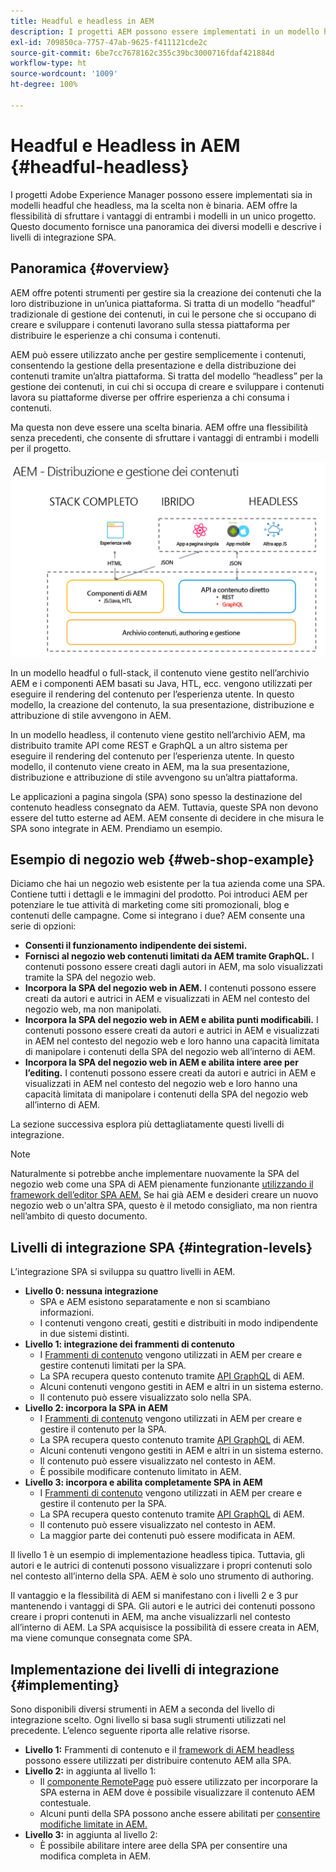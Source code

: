 ```yaml
---
title: Headful e headless in AEM
description: I progetti AEM possono essere implementati in un modello headful e headless, ma la scelta non è binaria. AEM offre la flessibilità di sfruttare i vantaggi di entrambi i modelli in un unico progetto.
exl-id: 709850ca-7757-47ab-9625-f411121cde2c
source-git-commit: 6be7cc7678162c355c39bc3000716fdaf421884d
workflow-type: ht
source-wordcount: '1009'
ht-degree: 100%

---
```


# Headful e Headless in AEM {#headful-headless}

I progetti Adobe Experience Manager possono essere implementati sia in modelli headful che headless, ma la scelta non è binaria. AEM offre la flessibilità di sfruttare i vantaggi di entrambi i modelli in un unico progetto. Questo documento fornisce una panoramica dei diversi modelli e descrive i livelli di integrazione SPA.

## Panoramica {#overview}

AEM offre potenti strumenti per gestire sia la creazione dei contenuti che la loro distribuzione in un’unica piattaforma. Si tratta di un modello “headful” tradizionale di gestione dei contenuti, in cui le persone che si occupano di creare e sviluppare i contenuti lavorano sulla stessa piattaforma per distribuire le esperienze a chi consuma i contenuti.

AEM può essere utilizzato anche per gestire semplicemente i contenuti, consentendo la gestione della presentazione e della distribuzione dei contenuti tramite un’altra piattaforma. Si tratta del modello “headless” per la gestione dei contenuti, in cui chi si occupa di creare e sviluppare i contenuti lavora su piattaforme diverse per offrire esperienza a chi consuma i contenuti.

Ma questa non deve essere una scelta binaria. AEM offre una flessibilità senza precedenti, che consente di sfruttare i vantaggi di entrambi i modelli per il progetto.

![Modelli di implementazione di AEM](/help/headless/assets/aem-implementation-models.png)

In un modello headful o full-stack, il contenuto viene gestito nell’archivio AEM e i componenti AEM basati su Java, HTL, ecc. vengono utilizzati per eseguire il rendering del contenuto per l’esperienza utente. In questo modello, la creazione del contenuto, la sua presentazione, distribuzione e attribuzione di stile avvengono in AEM.

In un modello headless, il contenuto viene gestito nell’archivio AEM, ma distribuito tramite API come REST e GraphQL a un altro sistema per eseguire il rendering del contenuto per l’esperienza utente. In questo modello, il contenuto viene creato in AEM, ma la sua presentazione, distribuzione e attribuzione di stile avvengono su un’altra piattaforma.

Le applicazioni a pagina singola (SPA) sono spesso la destinazione del contenuto headless consegnato da AEM. Tuttavia, queste SPA non devono essere del tutto esterne ad AEM. AEM consente di decidere in che misura le SPA sono integrate in AEM. Prendiamo un esempio.

## Esempio di negozio web {#web-shop-example}

Diciamo che hai un negozio web esistente per la tua azienda come una SPA. Contiene tutti i dettagli e le immagini del prodotto. Poi introduci AEM per potenziare le tue attività di marketing come siti promozionali, blog e contenuti delle campagne. Come si integrano i due? AEM consente una serie di opzioni:

* **Consenti il funzionamento indipendente dei sistemi.**
* **Fornisci al negozio web contenuti limitati da AEM tramite GraphQL.** I contenuti possono essere creati dagli autori in AEM, ma solo visualizzati tramite la SPA del negozio web.
* **Incorpora la SPA del negozio web in AEM.** I contenuti possono essere creati da autori e autrici in AEM e visualizzati in AEM nel contesto del negozio web, ma non manipolati.
* **Incorpora la SPA del negozio web in AEM e abilita punti modificabili.** I contenuti possono essere creati da autori e autrici in AEM e visualizzati in AEM nel contesto del negozio web e loro hanno una capacità limitata di manipolare i contenuti della SPA del negozio web all’interno di AEM.
* **Incorpora la SPA del negozio web in AEM e abilita intere aree per l’editing.** I contenuti possono essere creati da autori e autrici in AEM e visualizzati in AEM nel contesto del negozio web e loro hanno una capacità limitata di manipolare i contenuti della SPA del negozio web all’interno di AEM.

La sezione successiva esplora più dettagliatamente questi livelli di integrazione.

>[!NOTE]
>
>Naturalmente si potrebbe anche implementare nuovamente la SPA del negozio web come una SPA di AEM pienamente funzionante [utilizzando il framework dell’editor SPA AEM.](/help/implementing/developing/hybrid/introduction.md) Se hai già AEM e desideri creare un nuovo negozio web o un&#39;altra SPA, questo è il metodo consigliato, ma non rientra nell’ambito di questo documento.

## Livelli di integrazione SPA {#integration-levels}

L’integrazione SPA si sviluppa su quattro livelli in AEM.

* **Livello 0: nessuna integrazione**
   * SPA e AEM esistono separatamente e non si scambiano informazioni.
   * I contenuti vengono creati, gestiti e distribuiti in modo indipendente in due sistemi distinti.
* **Livello 1: integrazione dei frammenti di contenuto**
   * I [Frammenti di contenuto](/help/sites-cloud/administering/content-fragments/content-fragments.md) vengono utilizzati in AEM per creare e gestire contenuti limitati per la SPA.
   * La SPA recupera questo contenuto tramite [API GraphQL](/help/headless/graphql-api/content-fragments.md) di AEM.
   * Alcuni contenuti vengono gestiti in AEM e altri in un sistema esterno.
   * Il contenuto può essere visualizzato solo nella SPA.
* **Livello 2: incorpora la SPA in AEM**
   * I [Frammenti di contenuto](/help/sites-cloud/administering/content-fragments/content-fragments.md) vengono utilizzati in AEM per creare e gestire il contenuto per la SPA.
   * La SPA recupera questo contenuto tramite [API GraphQL](/help/headless/graphql-api/content-fragments.md) di AEM.
   * Alcuni contenuti vengono gestiti in AEM e altri in un sistema esterno.
   * Il contenuto può essere visualizzato nel contesto in AEM.
   * È possibile modificare contenuto limitato in AEM.
* **Livello 3: incorpora e abilita completamente SPA in AEM**
   * I [Frammenti di contenuto](/help/sites-cloud/administering/content-fragments/content-fragments.md) vengono utilizzati in AEM per creare e gestire il contenuto per la SPA.
   * La SPA recupera questo contenuto tramite [API GraphQL](/help/headless/graphql-api/content-fragments.md) di AEM.
   * Il contenuto può essere visualizzato nel contesto in AEM.
   * La maggior parte dei contenuti può essere modificata in AEM.

Il livello 1 è un esempio di implementazione headless tipica. Tuttavia, gli autori e le autrici di contenuti possono visualizzare i propri contenuti solo nel contesto all’interno della SPA. AEM è solo uno strumento di authoring.

Il vantaggio e la flessibilità di AEM si manifestano con i livelli 2 e 3 pur mantenendo i vantaggi di SPA. Gli autori e le autrici dei contenuti possono creare i propri contenuti in AEM, ma anche visualizzarli nel contesto all’interno di AEM. La SPA acquisisce la possibilità di essere creata in AEM, ma viene comunque consegnata come SPA.

## Implementazione dei livelli di integrazione {#implementing}

Sono disponibili diversi strumenti in AEM a seconda del livello di integrazione scelto. Ogni livello si basa sugli strumenti utilizzati nel precedente. L’elenco seguente riporta alle relative risorse.

* **Livello 1:** Frammenti di contenuto e il [framework di AEM headless](/help/headless/introduction.md) possono essere utilizzati per distribuire contenuto AEM alla SPA.
* **Livello 2:** in aggiunta al livello 1:
   * Il [componente RemotePage](/help/implementing/developing/hybrid/remote-page.md) può essere utilizzato per incorporare la SPA esterna in AEM dove è possibile visualizzare il contenuto AEM contestuale.
   * Alcuni punti della SPA possono anche essere abilitati per [consentire modifiche limitate in AEM.](/help/implementing/developing/hybrid/editing-external-spa.md)
* **Livello 3:** in aggiunta al livello 2:
   * È possibile abilitare intere aree della SPA per consentire una modifica completa in AEM.
